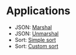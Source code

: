 # Applications
* JSON: [Marshal](00_marshal_json.go)
* JSON: [Unmarshal](01_unmarshal_json.go)
* Sort: [Simple sort](02_simple_sort.go)
* Sort: [Custom sort](03_custom_sort.go)
